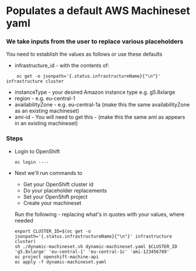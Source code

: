 # Populates a default AWS Machineset yaml 
### We take inputs from the user to replace various placeholders  
You need to establish the values as follows or use these defaults
- infrastructure_id - with the contents of:
```
    oc get -o jsonpath='{.status.infrastructureName}{"\n"}' infrastructure cluster
```
- instanceType - your desired Amazon instance type e.g. g5.8xlarge
- region - e.g. eu-central-1
- availabilityZone - e.g. eu-central-1a (make this the same availabilityZone as an existing machineset)
- ami-id - You will need to get this - (make this the same ami as appears in an existing machineset)


### Steps
 -  Login to OpenShift
    ```
    oc login ----
    ```
 -  Next we'll run commands to 
    - Get your OpenShift cluster id
    - Do your placeholder replacements
    - Set your OpenShift project
    - Create your machineset

    Run the following - replacing what's in quotes with your values, where needed
    ```
    export CLUSTER_ID=$(oc get -o jsonpath='{.status.infrastructureName}{"\n"}' infrastructure cluster)
    sh ./dynamic-machineset.sh dynamic-machineset.yaml $CLUSTER_ID 'g5.8xlarge' 'eu-central-1' 'eu-central-1c' 'ami-123456789'
    oc project openshift-machine-api
    oc apply -f dynamic-machineset.yaml
    ```    